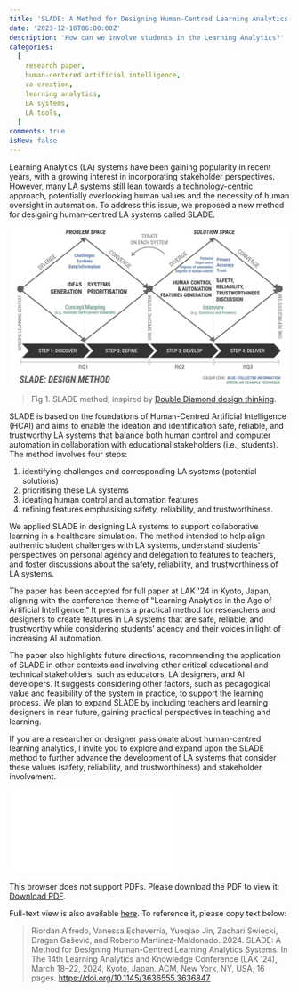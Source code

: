 ```yaml
---
title: 'SLADE: A Method for Designing Human-Centred Learning Analytics Systems'
date: '2023-12-10T06:00:00Z'
description: 'How can we involve students in the Learning Analytics?'
categories:
  [
    research paper,
    human-centered artificial intelligence,
    co-creation,
    learning analytics,
    LA systems,
    LA tools,
  ]
comments: true
isNew: false
---
```


Learning Analytics (LA) systems have been gaining popularity in recent years, with a growing interest in incorporating stakeholder perspectives. However, many LA systems still lean towards a technology-centric approach, potentially overlooking human values and the necessity of human oversight in automation. To address this issue, we proposed a new method for designing human-centred LA systems called SLADE.

![SLADE method](pic1-SLADE.png)

> Fig 1. SLADE method, inspired by [Double Diamond design thinking](https://www.designcouncil.org.uk/our-resources/framework-for-innovation/).

SLADE is based on the foundations of Human-Centred Artificial Intelligence (HCAI) and aims to enable the ideation and identification safe, reliable, and trustworthy LA systems that balance both human control and computer automation in collaboration with educational stakeholders (i.e., students). The method involves four steps:

1. identifying challenges and corresponding LA systems (potential solutions)
2. prioritising these LA systems
3. ideating human control and automation features
4. refining features emphasising safety, reliability, and trustworthiness.

We applied SLADE in designing LA systems to support collaborative learning in a healthcare simulation. The method intended to help align authentic student challenges with LA systems, understand students' perspectives on personal agency and delegation to features to teachers, and foster discussions about the safety, reliability, and trustworthiness of LA systems.

The paper has been accepted for full paper at LAK '24 in Kyoto, Japan, aligning with the conference theme of "Learning Analytics in the Age of Artificial Intelligence." It presents a practical method for researchers and designers to create features in LA systems that are safe, reliable, and trustworthy while considering students' agency and their voices in light of increasing AI automation.

The paper also highlights future directions, recommending the application of SLADE in other contexts and involving other critical educational and technical stakeholders, such as educators, LA designers, and AI developers. It suggests considering other factors, such as pedagogical value and feasibility of the system in practice, to support the learning process. We plan to expand SLADE by including teachers and learning designers in near future, gaining practical perspectives in teaching and learning.

If you are a researcher or designer passionate about human-centred learning analytics, I invite you to explore and expand upon the SLADE method to further advance the development of LA systems that consider these values (safety, reliability, and trustworthiness) and stakeholder involvement.

<object data="/pdfs/lak24-slade.pdf" type="application/pdf" width="100%" height="800px">
    <embed src="/pdfs/lak24-slade.pdf">
        <p>This browser does not support PDFs. Please download the PDF to view it: <a href="/pdfs/lak24-slade.pdf">Download PDF</a>.</p>
    </embed>
</object>

Full-text view is also available
<a href="/pdfs/lak24-slade.pdf"> here</a>.
To reference it, please copy text below:

> Riordan Alfredo, Vanessa Echeverria, Yueqiao Jin, Zachari Swiecki, Dragan Gašević, and Roberto Martinez-Maldonado. 2024. SLADE: A Method for Designing Human-Centred Learning Analytics Systems. In The 14th Learning Analytics and Knowledge Conference (LAK ’24), March 18–22, 2024, Kyoto, Japan. ACM, New York, NY, USA, 16 pages. https://doi.org/10.1145/3636555.3636847
